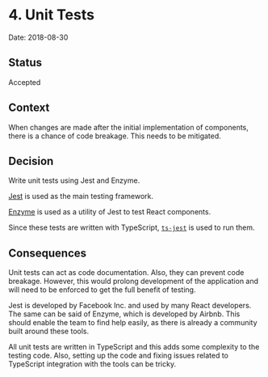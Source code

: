 # 4. Unit Tests

Date: 2018-08-30

## Status

Accepted

## Context

When changes are made after the initial implementation of components, there is a chance of code breakage. This needs to be mitigated.

## Decision

Write unit tests using Jest and Enzyme.

[Jest](https://jestjs.io/) is used as the main testing framework.

[Enzyme](https://airbnb.io/enzyme/) is used as a utility of Jest to test React components.

Since these tests are written with TypeScript, [`ts-jest`](https://kulshekhar.github.io/ts-jest/) is used to run them.

## Consequences

Unit tests can act as code documentation. Also, they can prevent code breakage. However, this would prolong development of the application and will need to be enforced to get the full benefit of testing.

Jest is developed by Facebook Inc. and used by many React developers. The same can be said of Enzyme, which is developed by Airbnb. This should enable the team to find help easily, as there is already a community built around these tools.

All unit tests are written in TypeScript and this adds some complexity to the testing code. Also, setting up the code and fixing issues related to TypeScript integration with the tools can be tricky.
